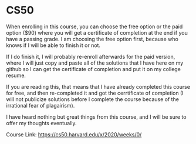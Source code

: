 # CS50
When enrolling in this course, you can choose the free option or the paid option ($90) where you will get a certificate of completion at the end if you have a passing grade. 
I am choosing the free option first, because who knows if I will be able to finish it or not.

If I do finish it, I will probably re-enroll afterwards for the paid version, where I will just copy and paste all of the solutions that I have here on my github so I can get the certificate of completion and put it on my college resume. 

If you are reading this, that means that I have already completed this course for free, and then re-completed it and got the cerrtificate of completion (I will not publicize solutions before I complete the course because of the irrational fear of plagairism). 

I have heard nothing but great things from this course, and I will be sure to offer my thoughts eventually.

Course Link: https://cs50.harvard.edu/x/2020/weeks/0/
